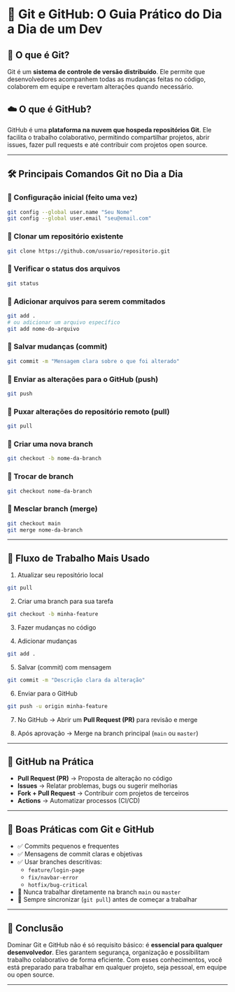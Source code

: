 # 🧠 Git e GitHub: O Guia Prático do Dia a Dia de um Dev

## 🚀 O que é Git?

Git é um **sistema de controle de versão distribuído**. Ele permite que desenvolvedores acompanhem todas as mudanças feitas no código, colaborem em equipe e revertam alterações quando necessário.

## ☁️ O que é GitHub?

GitHub é uma **plataforma na nuvem que hospeda repositórios Git**. Ele facilita o trabalho colaborativo, permitindo compartilhar projetos, abrir issues, fazer pull requests e até contribuir com projetos open source.

---

## 🛠️ Principais Comandos Git no Dia a Dia

### 🔸 Configuração inicial (feito uma vez)
```bash
git config --global user.name "Seu Nome"
git config --global user.email "seu@email.com"
```

### 🔸 Clonar um repositório existente
```bash
git clone https://github.com/usuario/repositorio.git
```

### 🔸 Verificar o status dos arquivos
```bash
git status
```

### 🔸 Adicionar arquivos para serem commitados
```bash
git add .
# ou adicionar um arquivo específico
git add nome-do-arquivo
```

### 🔸 Salvar mudanças (commit)
```bash
git commit -m "Mensagem clara sobre o que foi alterado"
```

### 🔸 Enviar as alterações para o GitHub (push)
```bash
git push
```

### 🔸 Puxar alterações do repositório remoto (pull)
```bash
git pull
```

### 🔸 Criar uma nova branch
```bash
git checkout -b nome-da-branch
```

### 🔸 Trocar de branch
```bash
git checkout nome-da-branch
```

### 🔸 Mesclar branch (merge)
```bash
git checkout main
git merge nome-da-branch
```

---

## 🔄 Fluxo de Trabalho Mais Usado

1. Atualizar seu repositório local
```bash
git pull
```

2. Criar uma branch para sua tarefa
```bash
git checkout -b minha-feature
```

3. Fazer mudanças no código

4. Adicionar mudanças
```bash
git add .
```

5. Salvar (commit) com mensagem
```bash
git commit -m "Descrição clara da alteração"
```

6. Enviar para o GitHub
```bash
git push -u origin minha-feature
```

7. No GitHub → Abrir um **Pull Request (PR)** para revisão e merge

8. Após aprovação → Merge na branch principal (`main` ou `master`)

---

## 🤝 GitHub na Prática

- **Pull Request (PR)** → Proposta de alteração no código
- **Issues** → Relatar problemas, bugs ou sugerir melhorias
- **Fork + Pull Request** → Contribuir com projetos de terceiros
- **Actions** → Automatizar processos (CI/CD)

---

## 🎯 Boas Práticas com Git e GitHub

- ✅ Commits pequenos e frequentes
- ✅ Mensagens de commit claras e objetivas
- ✅ Usar branches descritivas:
  - `feature/login-page`
  - `fix/navbar-error`
  - `hotfix/bug-critical`
- 🚫 Nunca trabalhar diretamente na branch `main` ou `master`
- 🔄 Sempre sincronizar (`git pull`) antes de começar a trabalhar

---

## 🚀 Conclusão

Dominar Git e GitHub não é só requisito básico: é **essencial para qualquer desenvolvedor**. Eles garantem segurança, organização e possibilitam trabalho colaborativo de forma eficiente. Com esses conhecimentos, você está preparado para trabalhar em qualquer projeto, seja pessoal, em equipe ou open source.

---
